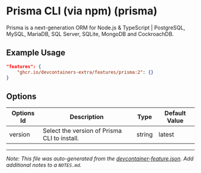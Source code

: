 
# Prisma CLI (via npm) (prisma)

Prisma is a next-generation ORM for Node.js & TypeScript | PostgreSQL, MySQL, MariaDB, SQL Server, SQLite, MongoDB and CockroachDB.

## Example Usage

```json
"features": {
    "ghcr.io/devcontainers-extra/features/prisma:2": {}
}
```

## Options

| Options Id | Description | Type | Default Value |
|-----|-----|-----|-----|
| version | Select the version of Prisma CLI to install. | string | latest |



---

_Note: This file was auto-generated from the [devcontainer-feature.json](devcontainer-feature.json).  Add additional notes to a `NOTES.md`._
